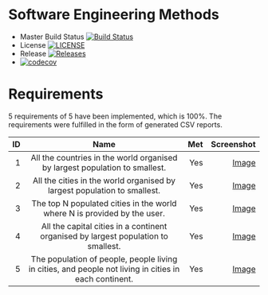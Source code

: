 # Software Engineering Methods

- Master Build Status [![Build Status](https://www.travis-ci.com/BinsaleemAbdulelah/Project.svg?branch=master)](https://www.travis-ci.com/github/BinsaleemAbdulelah/Project)
- License [![LICENSE](https://img.shields.io/github/license/BinsaleemAbdulelah/Project.svg?style=flat-square)](https://github.com/BinsaleemAbdulelah/Project/blob/master/LICENSE)
- Release [![Releases](https://img.shields.io/github/release/BinsaleemAbdulelah/Project/all.svg?style=flat-square)](https://github.com/BinsaleemAbdulelah/Project/releases)
- [![codecov](https://codecov.io/gh/BinsaleemAbdulelah/Project/branch/Appunittest/graph/badge.svg?token=18ea1216-03b3-4f86-b0a4-25a61759b9eb)](https://codecov.io/gh/BinsaleemAbdulelah/Project)

# Requirements

5 requirements of 5 have been implemented, which is 100%.
The requirements were fulfilled in the form of generated CSV reports.

| ID  | Name           | Met  | Screenshot  |
| ---:|:-------------------------------------------------------------------------------------------------------:| ---:|-----------------------------:|
| 1   | All the countries in the world organised by largest population to smallest.                             | Yes | [Image](/screenshots/country_reports/all-the-countries-in-the-world-organised-by-largest-population-to-smallest.jpg)  |
| 2   | All the cities in the world organised by largest population to smallest.                                | Yes | [Image](/screenshots/city_reports/all-the-cities-in-the-world-organised-by-largest-population-to-smallest.jpg)  |
| 3  | The top N populated cities in the world where N is provided by the user.                                 | Yes | [Image](/screenshots/city_reports/the-top-n-populated-cities-in-the-world-where-n-is-provided-by-the-user.jpg) |
| 4  | All the capital cities in a continent organised by largest population to smallest.                       | Yes | [Image](/screenshots/capital_city_reports/all-the-capital-cities-in-a-continent-organised-by-largest-population-to-smallest.jpg) |
| 5  | The population of people, people living in cities, and people not living in cities in each continent.    | Yes | [Image](/screenshots/population_reports/the-population-of-people-people-living-in-cities-and-people-not-living-in-cities-in-each-continent.jpg)
